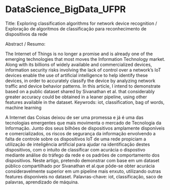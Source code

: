 # DataScience_BigData_UFPR

Title: Exploring classification algorithms for network device recognition / Exploração de algoritmos de classificação para reconhecimento de dispositivos da rede

Abstract / Resumo:

The Internet of Things is no longer a promise and is already
one of the emerging technologies that most moves the Information Technology market. Along with its billions of widely
available and commercialized devices, information security
risks involving the lack of control over a network’s IoT devices
enable the use of artificial intelligence to help identify these
devices, in order to accurately classify the device by analyzing
network traffic and device behavior patterns. In this article,
I intend to demonstrate based on a public dataset shared by
Sivanathan et al. that considerably greater accuracy could be
obtained in a leaner pipeline, using other features available in
the dataset.
Keywrods: iot, classification, bag of words, machine learning

A Internet das Coisas deixou de ser uma promessa e já é
uma das tecnologias emergentes que mais movimenta o
mercado de Tecnologia da Informação. Junto dos seus
bilhões de dispositivos amplamente disponíveis e comercializados, os riscos de segurança da informação
envolvendo a falta de controle sobre os dispositivos IoT
de uma rede propiciam a utilização de inteligência artificial para ajudar na identificação destes dispositivos,
com o intuito de classificar com acurácia o dispostivo
mediante análise do tráfego da rede e os padrões de
comportamento dos dispositivos. Neste artigo, pretendo
demonstrar com base em um dataset público compartilhado por Sivanathan et al.que pôde-se obter acurácia
consideravelmente superior em um pipeline mais enxuto,
utilizando outras features disponíveis no dataset.
Palavras-chave: iot, classificação, saco de palavras,
aprendizado de máquina.
